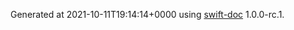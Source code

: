 Generated at 2021-10-11T19:14:14+0000 using [swift-doc](https://github.com/SwiftDocOrg/swift-doc) 1.0.0-rc.1.
